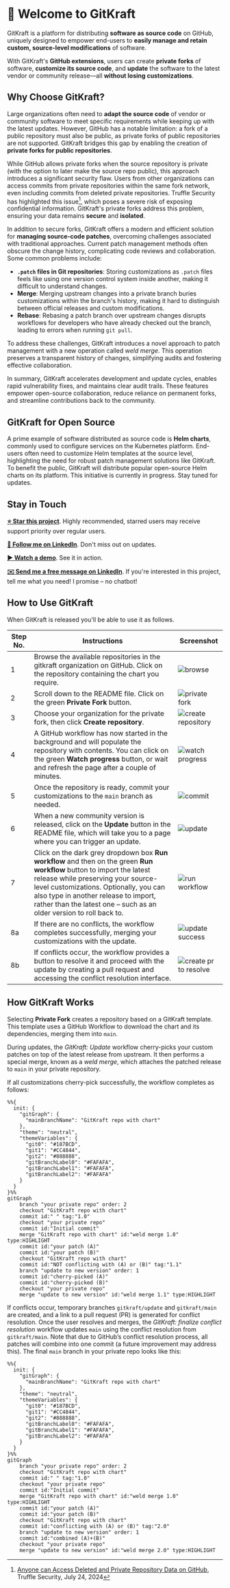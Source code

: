 # 👋 Welcome to GitKraft

GitKraft is a platform for distributing **software as source code** on GitHub, uniquely designed to empower end-users to **easily manage and retain custom, source-level modifications** of software.

With GitKraft's **GitHub extensions**, users can create **private forks** of software, **customize its source code**, and **update** the software to the latest vendor or community release—all **without losing customizations**.

## Why Choose GitKraft?

Large organizations often need to **adapt the source code** of vendor or community software to meet specific requirements while keeping up with the latest updates. However, GitHub has a notable limitation: a fork of a public repository must also be public, as private forks of public repositories are not supported. GitKraft bridges this gap by enabling the creation of **private forks for public repositories**.

While GitHub allows private forks when the source repository is private (with the option to later make the source repo public), this approach introduces a significant security flaw. Users from other organizations can access commits from private repositories within the same fork network, even including commits from deleted private repositories. Truffle Security has highlighted this issue[^Truffle], which poses a severe risk of exposing confidential information. GitKraft's private forks address this problem, ensuring your data remains **secure** and **isolated**.

In addition to secure forks, GitKraft offers a modern and efficient solution for **managing source-code patches**, overcoming challenges associated with traditional approaches. Current patch management methods often obscure the change history, complicating code reviews and collaboration. Some common problems include:

- **`.patch` files in Git repositories**: Storing customizations as `.patch` files feels like using one version control system inside another, making it difficult to understand changes.
- **Merge**: Merging upstream changes into a private branch buries customizations within the branch's history, making it hard to distinguish between official releases and custom modifications.
- **Rebase**: Rebasing a patch branch over upstream changes disrupts workflows for developers who have already checked out the branch, leading to errors when running `git pull`.

To address these challenges, GitKraft introduces a novel approach to patch management with a new operation called _weld merge_. This operation preserves a transparent history of changes, simplifying audits and fostering effective collaboration.

In summary, GitKraft accelerates development and update cycles, enables rapid vulnerability fixes, and maintains clear audit trails. These features empower open-source collaboration, reduce reliance on permanent forks, and streamline contributions back to the community.

## GitKraft for Open Source

A prime example of software distributed as source code is **Helm charts**, commonly used to configure services on the Kubernetes platform. End-users often need to customize Helm templates at the source level, highlighting the need for robust patch management solutions like GitKraft. To benefit the public, GitKraft will distribute popular open-source Helm charts on its platform. This initiative is currently in progress. Stay tuned for updates.

## Stay in Touch

**[⭐ Star this project](https://github.com/gitkraft/gitkraft)**. Highly recommended, starred users may receive support priority over regular users.

**[📲 Follow me on LinkedIn](https://www.linkedin.com/in/akorzy)**. Don't miss out on updates.

**[▶️ Watch a demo](https://www.youtube.com/watch?v=G8VT_YaDY5U)**. See it in action.

**[✉️ Send me a free message on LinkedIn](https://www.linkedin.com/in/akorzy)**. If you're interested in this project, tell me what you need! I promise – no chatbot!

## How to Use GitKraft

When GitKraft is released you'll be able to use it as follows.

| Step No. | Instructions | Screenshot |
|----------|----------|--|
| 1    | Browse the available repositories in the gitkraft organization on GitHub. Click on the repository containing the chart you require.|![browse](https://github.com/user-attachments/assets/cce31d44-cc3b-4bdd-9a43-417a4cf75a30)|
| 2    | Scroll down to the README file. Click on the green **Private Fork** button. |![private fork](https://github.com/user-attachments/assets/2ab87261-3802-4994-99bb-7590edbfc01c)|
| 3    | Choose your organization for the private fork, then click **Create repository**. |![create repository](https://github.com/user-attachments/assets/0c966688-9ad6-4718-8bb0-14d6494eb21a)|
| 4    | A GitHub workflow has now started in the background and will populate the repository with contents. You can click on the green **Watch progress** button, or wait and refresh the page after a couple of minutes.|![watch progress](https://github.com/user-attachments/assets/b310738c-f1da-453c-b10c-511541804779)|
| 5    | Once the repository is ready, commit your customizations to the `main` branch as needed. |![commit](https://github.com/user-attachments/assets/1264aa71-8089-46b7-a3a0-a2369701c14e)|
| 6    | When a new community version is released, click on the **Update** button in the README file, which will take you to a page where you can trigger an update. |![update](https://github.com/user-attachments/assets/bbc24c87-d985-4142-b22b-2c8cd65f66fb)|
| 7    | Click on the dark grey dropdown box **Run workflow** and then on the green **Run workflow** button to import the latest release while preserving your source-level customizations. Optionally, you can also type in another release to import, rather than the latest one – such as an older version to roll back to.|![run workflow](https://github.com/user-attachments/assets/2edaa9ae-eecb-459a-82a7-2e3d2d4e0f4a)|
| 8a   | If there are no conflicts, the workflow completes successfully, merging your customizations with the update. |![update success](https://github.com/user-attachments/assets/69e4dc5f-ec05-430a-a350-d1ed935a2b84)|
| 8b   | If conflicts occur, the workflow provides a button to resolve it and proceed with the update by creating a pull request and accessing the conflict resolution interface. |![create pr to resolve](https://github.com/user-attachments/assets/8d3151f2-eef5-4d0e-949c-de58c88fb685)|

## How GitKraft Works

Selecting **Private Fork** creates a repository based on a GitKraft template. This template uses a GitHub Workflow to download the chart and its dependencies, merging them into `main`.

During updates, the _GitKraft: Update_ workflow cherry-picks your custom patches on top of the latest release from upstream. It then performs a special merge, known as a _weld merge_, which attaches the patched release to `main` in your private repository.

If all customizations cherry-pick successfully, the workflow completes as follows:

```mermaid
%%{
  init: {
    "gitGraph": {
      "mainBranchName": "GitKraft repo with chart"
    },
    "theme": "neutral",
    "themeVariables": {
      "git0": "#187BCD",
      "git1": "#CC4844",
      "git2": "#888888",
      "gitBranchLabel0": "#FAFAFA",
      "gitBranchLabel1": "#FAFAFA",
      "gitBranchLabel2": "#FAFAFA"
    }
  }
}%%
gitGraph
    branch "your private repo" order: 2
    checkout "GitKraft repo with chart"
    commit id:" " tag:"1.0"
    checkout "your private repo"
    commit id:"Initial commit"
    merge "GitKraft repo with chart" id:"weld merge 1.0" type:HIGHLIGHT
    commit id:"your patch (A)"
    commit id:"your patch (B)"
    checkout "GitKraft repo with chart"
    commit id:"NOT conflicting with (A) or (B)" tag:"1.1"
    branch "update to new version" order: 1
    commit id:"cherry-picked (A)"
    commit id:"cherry-picked (B)"
    checkout "your private repo"
    merge "update to new version" id:"weld merge 1.1" type:HIGHLIGHT
```

If conflicts occur, temporary branches `gitkraft/update` and `gitkraft/main` are created, and a link to a pull request (PR) is generated for conflict resolution. Once the user resolves and merges, the _GitKraft: finalize conflict resolution_ workflow updates `main` using the conflict resolution from `gitkraft/main`. Note that due to GitHub’s conflict resolution process, all patches will combine into one commit (a future improvement may address this). The final `main` branch in your private repo looks like this:

```mermaid
%%{
  init: {
    "gitGraph": {
      "mainBranchName": "GitKraft repo with chart"
    },
    "theme": "neutral",
    "themeVariables": {
      "git0": "#187BCD",
      "git1": "#CC4844",
      "git2": "#888888",
      "gitBranchLabel0": "#FAFAFA",
      "gitBranchLabel1": "#FAFAFA",
      "gitBranchLabel2": "#FAFAFA"
    }
  }
}%%
gitGraph
    branch "your private repo" order: 2
    checkout "GitKraft repo with chart"
    commit id:" " tag:"1.0"
    checkout "your private repo"
    commit id:"Initial commit"
    merge "GitKraft repo with chart" id:"weld merge 1.0" type:HIGHLIGHT
    commit id:"your patch (A)"
    commit id:"your patch (B)"
    checkout "GitKraft repo with chart"
    commit id:"conflicting with (A) or (B)" tag:"2.0"
    branch "update to new version" order: 1
    commit id:"combined (A)+(B)"
    checkout "your private repo"
    merge "update to new version" id:"weld merge 2.0" type:HIGHLIGHT
```

[^Truffle]: [Anyone can Access Deleted and Private Repository Data on GitHub](https://trufflesecurity.com/blog/anyone-can-access-deleted-and-private-repo-data-github), Truffle Security, July 24, 2024

